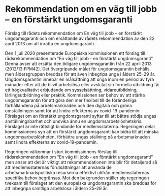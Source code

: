 # Rekommendation om en väg till jobb – en förstärkt ungdomsgaranti

Förslag till rådets rekommendation om En väg till jobb – en förstärkt ungdomsgaranti och om ersättande av rådets rekommendation av den 22 april 2013 om att inrätta en ungdomsgaranti.

Den 1 juli 2020 presenterade Europeiska kommissionen ett förslag till
rådsrekommendation om ”En väg till jobb - en förstärkt ungdomsgaranti”. Denna avser att ersätta den tidigare ungdomsgarantin från 22 april 2013 (2012/13:FPM42). Det övergripande målet för ungdomsgarantin behålls, men åldersgruppen breddas för att även inbegripa unga i åldern 25–29 år. Ungdomsgarantin innebär en målsättning att unga inom en period av fyra månader efter att de blivit arbetslösa eller avslutat sin formella utbildning får ett högkvalitativt erbjudande om sysselsättning, vidareutbildning, lärlingsutbildning eller praktik. Kommissionen ser behov av att stärka ungdomsgarantin för att göra den mer flexibel till de föränderliga förhållandena på arbetsmarknaden och den digitala och gröna omställningen samt för att lindra effekterna av covid-19-pandemin. Förslaget om en förstärkt ungdomsgaranti syftar till att bättre stödja ungas anställningsbarhet och undvika ännu en ungdomsarbetslöshetskris. Förslaget är inte rättsligt bindande för medlemsstaterna. Regeringen delar kommissionens syn att en förstärkt ungdomsgaranti kan bidra till att minska ungdomsarbetslösheten, förbättra ungas ställning på arbetsmarknaden samt lindra effekterna av covid-19-pandemin.

Regeringen välkomnar i stort kommissionens förslag till
rådsrekommendation om ”En väg till jobb - en förstärkt ungdomsgaranti” men anser att det är viktigt att rekommendationen inte blir för detaljerad så att medlemsstaternas förutsättningar att använda de arbetsmarknadspolitiska resurserna effektivt utifrån medlemsstaternas specifika behov begränsas. Mot den bakgrunden ställer sig regeringen tveksam till förslaget att den europeiska ungdomsgarantin ska breddas för att inbegripa samtliga arbetslösa i åldern 25–29 år.

